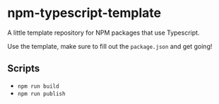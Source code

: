 # npm-typescript-template

A little template repository for NPM packages that use Typescript.

Use the template, make sure to fill out the `package.json` and get going!

## Scripts

- `npm run build`
- `npm run publish`
